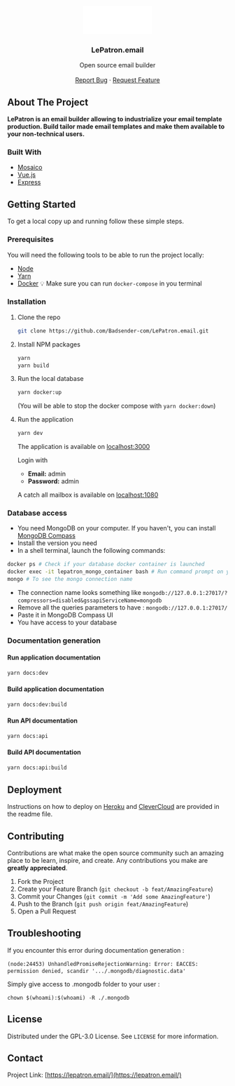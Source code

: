 <!-- PROJECT LOGO -->
<br />
<p align="center">
  <a href="https://github.com/Badsender-com/LePatron.email">
    <img src="public/media/logo_blanc.png" alt="Logo">
  </a>

  <h3 align="center">LePatron.email</h3>

  <p align="center">
    Open source email builder
    <br />
    <br />
    <a href="https://github.com/Badsender-com/LePatron.email/issues">Report Bug</a>
    ·
    <a href="https://github.com/Badsender-com/LePatron.email/issues">Request Feature</a>
  </p>
</p>

<!-- ABOUT THE PROJECT -->

## About The Project

**LePatron is an email builder allowing to industrialize your email template production. Build tailor made email templates and make them available to your non-technical users.**

### Built With

- [Mosaico](https://github.com/voidlabs/mosaico)
- [Vue.js](https://vuejs.org/)
- [Express](https://expressjs.com/)

<!-- GETTING STARTED -->

## Getting Started

To get a local copy up and running follow these simple steps.

### Prerequisites

You will need the following tools to be able to run the project locally:

- [Node](https://nodejs.org)
- [Yarn](https://yarnpkg.com/)
- [Docker](https://www.docker.com/get-started) 💡 Make sure you can run `docker-compose` in you terminal

### Installation

1. Clone the repo

   ```sh
   git clone https://github.com/Badsender-com/LePatron.email.git
   ```

2. Install NPM packages

   ```bash
   yarn
   yarn build
   ```

3. Run the local database

   ```bash
   yarn docker:up
   ```

   (You will be able to stop the docker compose with `yarn docker:down`)

4. Run the application

   ```bash
   yarn dev
   ```

   The application is available on [localhost:3000](http://localhost:3000)

   Login with

   - **Email:** admin
   - **Password:** admin

   A catch all mailbox is available on [localhost:1080](http://localhost:1080/)

### Database access

- You need MongoDB on your computer. If you haven't, you can install [MongoDB Compass](https://www.mongodb.com/try/download/compass)
- Install the version you need
- In a shell terminal, launch the following commands:

```bash
docker ps # Check if your database docker container is launched
docker exec -it lepatron_mongo_container bash # Run command prompt on your docker container
mongo # To see the mongo connection name
```

- The connection name looks something like `mongodb://127.0.0.1:27017/?compressors=disabled&gssapiServiceName=mongodb`
- Remove all the queries parameters to have : `mongodb://127.0.0.1:27017/`
- Paste it in MongoDB Compass UI
- You have access to your database

### Documentation generation

#### Run application documentation

```bash
yarn docs:dev
```

#### Build application documentation

```bash
yarn docs:dev:build
```

#### Run API documentation

```bash
yarn docs:api
```

#### Build API documentation

```bash
yarn docs:api:build
```

## Deployment

Instructions on how to deploy on [Heroku](./DEPLOYMENT.md##-How-to-deploy-on-Heroku:) and [CleverCloud](./DEPLOYMENT.md##-How-to-deploy-on-CleverCloud) are provided in the readme file.

<!-- CONTRIBUTING -->

## Contributing

Contributions are what make the open source community such an amazing place to be learn, inspire, and create. Any contributions you make are **greatly appreciated**.

1. Fork the Project
2. Create your Feature Branch (`git checkout -b feat/AmazingFeature`)
3. Commit your Changes (`git commit -m 'Add some AmazingFeature'`)
4. Push to the Branch (`git push origin feat/AmazingFeature`)
5. Open a Pull Request

## Troubleshooting

If you encounter this error during documentation generation :

```
(node:24453) UnhandledPromiseRejectionWarning: Error: EACCES: permission denied, scandir '.../.mongodb/diagnostic.data'
```

Simply give access to .mongodb folder to your user :

```
chown $(whoami):$(whoami) -R ./.mongodb
```

<!-- LICENSE -->

## License

Distributed under the GPL-3.0 License. See `LICENSE` for more information.

<!-- CONTACT -->

## Contact

Project Link: [https://lepatron.email/](https://lepatron.email/)
